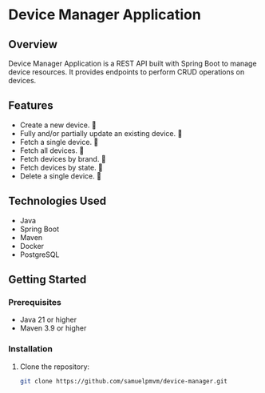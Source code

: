 # Device Manager Application

## Overview
Device Manager Application is a REST API built with Spring Boot to manage device resources. 
It provides endpoints to perform CRUD operations on devices.

## Features
- Create a new device. 🚧
- Fully and/or partially update an existing device. 🚧
- Fetch a single device. 🚧
- Fetch all devices. 🚧
- Fetch devices by brand. 🚧
- Fetch devices by state. 🚧
- Delete a single device. 🚧

## Technologies Used
- Java
- Spring Boot
- Maven
- Docker
- PostgreSQL

## Getting Started

### Prerequisites
- Java 21 or higher
- Maven 3.9 or higher

### Installation
1. Clone the repository:
   ```bash
   git clone https://github.com/samuelpmvm/device-manager.git